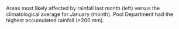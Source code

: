 Areas most likely affected by rainfall last month (left) versus the climatological average for January (month). Pool Department had the highest accumulated rainfall (>200 mm).

